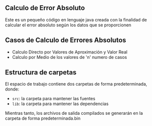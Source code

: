 ## Calculo de Error Absoluto 

Este es un pequeño código en lenguaje java creada con la finalidad de calcular el error absoluto según los datos que se proporcionen 

## Casos de Calculo de Errores Absolutos 

- Calculo Directo por Valores de Aproximación y Valor Real  
- Calculo por Medio de los valores de 'n' numero de casos

## Estructura de carpetas

El espacio de trabajo contiene dos carpetas de forma predeterminada, donde:

- `src`: la carpeta para mantener las fuentes
- `lib`: la carpeta para mantener las dependencias

Mientras tanto, los archivos de salida compilados se generarán en la carpeta de forma predeterminada.bin
